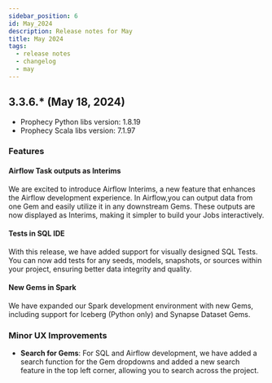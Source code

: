 ```yaml
---
sidebar_position: 6
id: May_2024
description: Release notes for May
title: May 2024
tags:
  - release notes
  - changelog
  - may
---
```


## 3.3.6.\* (May 18, 2024)

- Prophecy Python libs version: 1.8.19
- Prophecy Scala libs version: 7.1.97

### Features

#### Airflow Task outputs as Interims

We are excited to introduce Airflow Interims, a new feature that enhances the Airflow development experience.
In Airflow,you can output data from one Gem and easily utilize it in any downstream Gems. These outputs are now displayed as Interims, making it simpler to build your Jobs interactively.

#### Tests in SQL IDE

With this release, we have added support for visually designed SQL Tests.
You can now add tests for any seeds, models, snapshots, or sources within your project, ensuring better data integrity and quality.

#### New Gems in Spark

We have expanded our Spark development environment with new Gems, including support for Iceberg (Python only) and Synapse Dataset Gems.

### Minor UX Improvements

- **Search for Gems**: For SQL and Airflow development, we have added a search function for the Gem dropdowns and added a new search feature in the top left corner, allowing you to search across the project.
